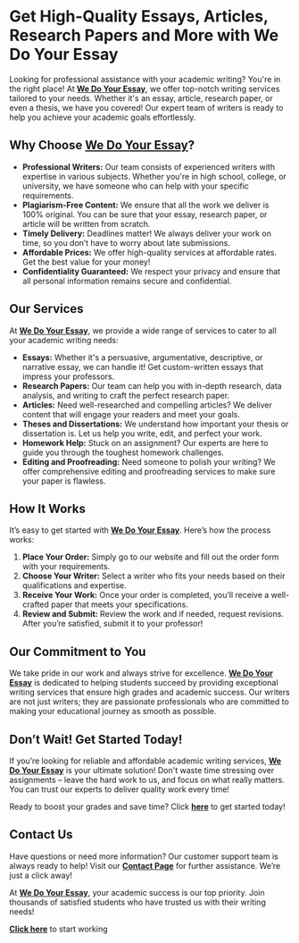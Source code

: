# Get High-Quality Essays, Articles, Research Papers and More with We Do Your Essay

Looking for professional assistance with your academic writing? You're in the right place! At **[We Do Your Essay](https://tinyurl.com/topessay?keyword=we+do+your+essay)**, we offer top-notch writing services tailored to your needs. Whether it's an essay, article, research paper, or even a thesis, we have you covered! Our expert team of writers is ready to help you achieve your academic goals effortlessly.

## Why Choose **[We Do Your Essay](https://tinyurl.com/topessay?keyword=we+do+your+essay)**?

- **Professional Writers:** Our team consists of experienced writers with expertise in various subjects. Whether you're in high school, college, or university, we have someone who can help with your specific requirements.
- **Plagiarism-Free Content:** We ensure that all the work we deliver is 100% original. You can be sure that your essay, research paper, or article will be written from scratch.
- **Timely Delivery:** Deadlines matter! We always deliver your work on time, so you don’t have to worry about late submissions.
- **Affordable Prices:** We offer high-quality services at affordable rates. Get the best value for your money!
- **Confidentiality Guaranteed:** We respect your privacy and ensure that all personal information remains secure and confidential.

## Our Services

At **[We Do Your Essay](https://tinyurl.com/topessay?keyword=we+do+your+essay)**, we provide a wide range of services to cater to all your academic writing needs:

- **Essays:** Whether it's a persuasive, argumentative, descriptive, or narrative essay, we can handle it! Get custom-written essays that impress your professors.
- **Research Papers:** Our team can help you with in-depth research, data analysis, and writing to craft the perfect research paper.
- **Articles:** Need well-researched and compelling articles? We deliver content that will engage your readers and meet your goals.
- **Theses and Dissertations:** We understand how important your thesis or dissertation is. Let us help you write, edit, and perfect your work.
- **Homework Help:** Stuck on an assignment? Our experts are here to guide you through the toughest homework challenges.
- **Editing and Proofreading:** Need someone to polish your writing? We offer comprehensive editing and proofreading services to make sure your paper is flawless.

## How It Works

It’s easy to get started with **[We Do Your Essay](https://tinyurl.com/topessay?keyword=we+do+your+essay)**. Here’s how the process works:

1. **Place Your Order:** Simply go to our website and fill out the order form with your requirements.
2. **Choose Your Writer:** Select a writer who fits your needs based on their qualifications and expertise.
3. **Receive Your Work:** Once your order is completed, you’ll receive a well-crafted paper that meets your specifications.
4. **Review and Submit:** Review the work and if needed, request revisions. After you’re satisfied, submit it to your professor!

## Our Commitment to You

We take pride in our work and always strive for excellence. **[We Do Your Essay](https://tinyurl.com/topessay?keyword=we+do+your+essay)** is dedicated to helping students succeed by providing exceptional writing services that ensure high grades and academic success. Our writers are not just writers; they are passionate professionals who are committed to making your educational journey as smooth as possible.

## Don’t Wait! Get Started Today!

If you’re looking for reliable and affordable academic writing services, **[We Do Your Essay](https://tinyurl.com/topessay?keyword=we+do+your+essay)** is your ultimate solution! Don't waste time stressing over assignments – leave the hard work to us, and focus on what really matters. You can trust our experts to deliver quality work every time!

Ready to boost your grades and save time? Click **[here](https://tinyurl.com/topessay?keyword=we+do+your+essay)** to get started today!

## Contact Us

Have questions or need more information? Our customer support team is always ready to help! Visit our **[Contact Page](https://tinyurl.com/topessay?keyword=we+do+your+essay)** for further assistance. We’re just a click away!

At **[We Do Your Essay](https://tinyurl.com/topessay?keyword=we+do+your+essay)**, your academic success is our top priority. Join thousands of satisfied students who have trusted us with their writing needs!

**[Click here](https://tinyurl.com/topessay?keyword=we+do+your+essay)** to start working
